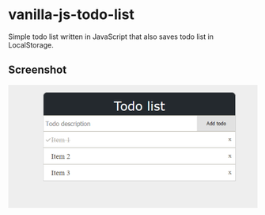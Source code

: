 # vanilla-js-todo-list
Simple todo list written in JavaScript that also saves todo list in LocalStorage.

## Screenshot
![example](/images/screenshot_vanilla-js-todo-list.png)
